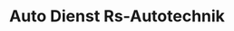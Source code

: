 ---
title: "Auto Dienst Rs-Autotechnik"
url: /herzberg-am-harz/auto-dienst-rs-autotechnik/
shop: Autowerkstatt
---